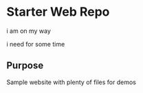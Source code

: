 # Starter Web Repo

i am on my way

i need for some time 
## Purpose

Sample website with plenty of files for demos
